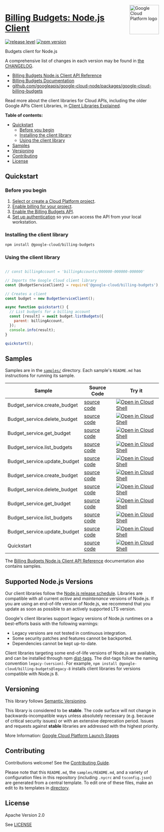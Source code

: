 [//]: # "This README.md file is auto-generated, all changes to this file will be lost."
[//]: # "To regenerate it, use `python -m synthtool`."
<img src="https://avatars2.githubusercontent.com/u/2810941?v=3&s=96" alt="Google Cloud Platform logo" title="Google Cloud Platform" align="right" height="96" width="96"/>

# [Billing Budgets: Node.js Client](https://github.com/googleapis/google-cloud-node/tree/main/packages/google-cloud-billing-budgets)

[![release level](https://img.shields.io/badge/release%20level-stable-brightgreen.svg?style=flat)](https://cloud.google.com/terms/launch-stages)
[![npm version](https://img.shields.io/npm/v/@google-cloud/billing-budgets.svg)](https://www.npmjs.org/package/@google-cloud/billing-budgets)




Budgets client for Node.js


A comprehensive list of changes in each version may be found in
[the CHANGELOG](https://github.com/googleapis/google-cloud-node/tree/main/packages/google-cloud-billing-budgets/CHANGELOG.md).

* [Billing Budgets Node.js Client API Reference][client-docs]
* [Billing Budgets Documentation][product-docs]
* [github.com/googleapis/google-cloud-node/packages/google-cloud-billing-budgets](https://github.com/googleapis/google-cloud-node/tree/main/packages/google-cloud-billing-budgets)

Read more about the client libraries for Cloud APIs, including the older
Google APIs Client Libraries, in [Client Libraries Explained][explained].

[explained]: https://cloud.google.com/apis/docs/client-libraries-explained

**Table of contents:**


* [Quickstart](#quickstart)
  * [Before you begin](#before-you-begin)
  * [Installing the client library](#installing-the-client-library)
  * [Using the client library](#using-the-client-library)
* [Samples](#samples)
* [Versioning](#versioning)
* [Contributing](#contributing)
* [License](#license)

## Quickstart

### Before you begin

1.  [Select or create a Cloud Platform project][projects].
1.  [Enable billing for your project][billing].
1.  [Enable the Billing Budgets API][enable_api].
1.  [Set up authentication][auth] so you can access the
    API from your local workstation.

### Installing the client library

```bash
npm install @google-cloud/billing-budgets
```


### Using the client library

```javascript

// const billingAccount = 'billingAccounts/000000-000000-000000'

// Imports the Google Cloud client library
const {BudgetServiceClient} = require('@google-cloud/billing-budgets');

// Creates a client
const budget = new BudgetServiceClient();

async function quickstart() {
  // List budgets for a billing account
  const [result] = await budget.listBudgets({
    parent: billingAccount,
  });
  console.info(result);
}

quickstart();

```



## Samples

Samples are in the [`samples/`](https://github.com/googleapis/google-cloud-node/tree/main/packages/google-cloud-billing-budgets/samples) directory. Each sample's `README.md` has instructions for running its sample.

| Sample                      | Source Code                       | Try it |
| --------------------------- | --------------------------------- | ------ |
| Budget_service.create_budget | [source code](https://github.com/googleapis/google-cloud-node/blob/master/packages/google-cloud-billing-budgets/samples/generated/v1/budget_service.create_budget.js) | [![Open in Cloud Shell][shell_img]](https://console.cloud.google.com/cloudshell/open?git_repo=https://github.com/googleapis/google-cloud-node&page=editor&open_in_editor=packages/google-cloud-billing-budgets/samples/generated/v1/budget_service.create_budget.js,packages/google-cloud-billing-budgets/samples/README.md) |
| Budget_service.delete_budget | [source code](https://github.com/googleapis/google-cloud-node/blob/master/packages/google-cloud-billing-budgets/samples/generated/v1/budget_service.delete_budget.js) | [![Open in Cloud Shell][shell_img]](https://console.cloud.google.com/cloudshell/open?git_repo=https://github.com/googleapis/google-cloud-node&page=editor&open_in_editor=packages/google-cloud-billing-budgets/samples/generated/v1/budget_service.delete_budget.js,packages/google-cloud-billing-budgets/samples/README.md) |
| Budget_service.get_budget | [source code](https://github.com/googleapis/google-cloud-node/blob/master/packages/google-cloud-billing-budgets/samples/generated/v1/budget_service.get_budget.js) | [![Open in Cloud Shell][shell_img]](https://console.cloud.google.com/cloudshell/open?git_repo=https://github.com/googleapis/google-cloud-node&page=editor&open_in_editor=packages/google-cloud-billing-budgets/samples/generated/v1/budget_service.get_budget.js,packages/google-cloud-billing-budgets/samples/README.md) |
| Budget_service.list_budgets | [source code](https://github.com/googleapis/google-cloud-node/blob/master/packages/google-cloud-billing-budgets/samples/generated/v1/budget_service.list_budgets.js) | [![Open in Cloud Shell][shell_img]](https://console.cloud.google.com/cloudshell/open?git_repo=https://github.com/googleapis/google-cloud-node&page=editor&open_in_editor=packages/google-cloud-billing-budgets/samples/generated/v1/budget_service.list_budgets.js,packages/google-cloud-billing-budgets/samples/README.md) |
| Budget_service.update_budget | [source code](https://github.com/googleapis/google-cloud-node/blob/master/packages/google-cloud-billing-budgets/samples/generated/v1/budget_service.update_budget.js) | [![Open in Cloud Shell][shell_img]](https://console.cloud.google.com/cloudshell/open?git_repo=https://github.com/googleapis/google-cloud-node&page=editor&open_in_editor=packages/google-cloud-billing-budgets/samples/generated/v1/budget_service.update_budget.js,packages/google-cloud-billing-budgets/samples/README.md) |
| Budget_service.create_budget | [source code](https://github.com/googleapis/google-cloud-node/blob/master/packages/google-cloud-billing-budgets/samples/generated/v1beta1/budget_service.create_budget.js) | [![Open in Cloud Shell][shell_img]](https://console.cloud.google.com/cloudshell/open?git_repo=https://github.com/googleapis/google-cloud-node&page=editor&open_in_editor=packages/google-cloud-billing-budgets/samples/generated/v1beta1/budget_service.create_budget.js,packages/google-cloud-billing-budgets/samples/README.md) |
| Budget_service.delete_budget | [source code](https://github.com/googleapis/google-cloud-node/blob/master/packages/google-cloud-billing-budgets/samples/generated/v1beta1/budget_service.delete_budget.js) | [![Open in Cloud Shell][shell_img]](https://console.cloud.google.com/cloudshell/open?git_repo=https://github.com/googleapis/google-cloud-node&page=editor&open_in_editor=packages/google-cloud-billing-budgets/samples/generated/v1beta1/budget_service.delete_budget.js,packages/google-cloud-billing-budgets/samples/README.md) |
| Budget_service.get_budget | [source code](https://github.com/googleapis/google-cloud-node/blob/master/packages/google-cloud-billing-budgets/samples/generated/v1beta1/budget_service.get_budget.js) | [![Open in Cloud Shell][shell_img]](https://console.cloud.google.com/cloudshell/open?git_repo=https://github.com/googleapis/google-cloud-node&page=editor&open_in_editor=packages/google-cloud-billing-budgets/samples/generated/v1beta1/budget_service.get_budget.js,packages/google-cloud-billing-budgets/samples/README.md) |
| Budget_service.list_budgets | [source code](https://github.com/googleapis/google-cloud-node/blob/master/packages/google-cloud-billing-budgets/samples/generated/v1beta1/budget_service.list_budgets.js) | [![Open in Cloud Shell][shell_img]](https://console.cloud.google.com/cloudshell/open?git_repo=https://github.com/googleapis/google-cloud-node&page=editor&open_in_editor=packages/google-cloud-billing-budgets/samples/generated/v1beta1/budget_service.list_budgets.js,packages/google-cloud-billing-budgets/samples/README.md) |
| Budget_service.update_budget | [source code](https://github.com/googleapis/google-cloud-node/blob/master/packages/google-cloud-billing-budgets/samples/generated/v1beta1/budget_service.update_budget.js) | [![Open in Cloud Shell][shell_img]](https://console.cloud.google.com/cloudshell/open?git_repo=https://github.com/googleapis/google-cloud-node&page=editor&open_in_editor=packages/google-cloud-billing-budgets/samples/generated/v1beta1/budget_service.update_budget.js,packages/google-cloud-billing-budgets/samples/README.md) |
| Quickstart | [source code](https://github.com/googleapis/google-cloud-node/blob/master/packages/google-cloud-billing-budgets/samples/quickstart.js) | [![Open in Cloud Shell][shell_img]](https://console.cloud.google.com/cloudshell/open?git_repo=https://github.com/googleapis/google-cloud-node&page=editor&open_in_editor=packages/google-cloud-billing-budgets/samples/quickstart.js,packages/google-cloud-billing-budgets/samples/README.md) |



The [Billing Budgets Node.js Client API Reference][client-docs] documentation
also contains samples.

## Supported Node.js Versions

Our client libraries follow the [Node.js release schedule](https://github.com/nodejs/release#release-schedule).
Libraries are compatible with all current _active_ and _maintenance_ versions of
Node.js.
If you are using an end-of-life version of Node.js, we recommend that you update
as soon as possible to an actively supported LTS version.

Google's client libraries support legacy versions of Node.js runtimes on a
best-efforts basis with the following warnings:

* Legacy versions are not tested in continuous integration.
* Some security patches and features cannot be backported.
* Dependencies cannot be kept up-to-date.

Client libraries targeting some end-of-life versions of Node.js are available, and
can be installed through npm [dist-tags](https://docs.npmjs.com/cli/dist-tag).
The dist-tags follow the naming convention `legacy-(version)`.
For example, `npm install @google-cloud/billing-budgets@legacy-8` installs client libraries
for versions compatible with Node.js 8.

## Versioning

This library follows [Semantic Versioning](http://semver.org/).



This library is considered to be **stable**. The code surface will not change in backwards-incompatible ways
unless absolutely necessary (e.g. because of critical security issues) or with
an extensive deprecation period. Issues and requests against **stable** libraries
are addressed with the highest priority.






More Information: [Google Cloud Platform Launch Stages][launch_stages]

[launch_stages]: https://cloud.google.com/terms/launch-stages

## Contributing

Contributions welcome! See the [Contributing Guide](https://github.com/googleapis/google-cloud-node/blob/master/CONTRIBUTING.md).

Please note that this `README.md`, the `samples/README.md`,
and a variety of configuration files in this repository (including `.nycrc` and `tsconfig.json`)
are generated from a central template. To edit one of these files, make an edit
to its templates in
[directory](https://github.com/googleapis/synthtool).

## License

Apache Version 2.0

See [LICENSE](https://github.com/googleapis/google-cloud-node/blob/master/LICENSE)

[client-docs]: https://cloud.google.com/nodejs/docs/reference/billing-budgets/latest
[product-docs]: https://cloud.google.com/billing/docs/how-to/budget-api-overview 
[shell_img]: https://gstatic.com/cloudssh/images/open-btn.png
[projects]: https://console.cloud.google.com/project
[billing]: https://support.google.com/cloud/answer/6293499#enable-billing
[enable_api]: https://console.cloud.google.com/flows/enableapi?apiid=billingbudgets.googleapis.com
[auth]: https://cloud.google.com/docs/authentication/external/set-up-adc-local

